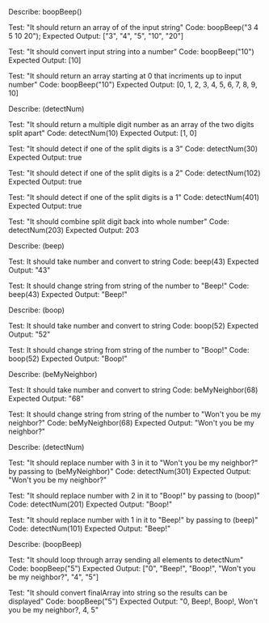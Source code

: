 Describe: boopBeep()

  Test: "It should return an array of of the input string"
  Code: boopBeep("3 4 5 10 20");
  Expected Output: ["3", "4", "5", "10", "20"]
  
  Test: "It should convert input string into a number"
  Code: boopBeep("10")
  Expected Output: [10]

  Test: "It should return an array starting at 0 that incriments up to input number"
  Code: boopBeep("10")
  Expected Output: [0, 1, 2, 3, 4, 5, 6, 7, 8, 9, 10]

Describe: (detectNum)

  Test: "It should return a multiple digit number as an array of the two digits split apart"
  Code: detectNum(10)
  Expected Output: [1, 0]

  Test: "It should detect if one of the split digits is a 3"
  Code: detectNum(30)
  Expected Output: true 

  Test: "It should detect if one of the split digits is a 2"
  Code: detectNum(102)
  Expected Output: true
  
  Test: "It should detect if one of the split digits is a 1"
  Code: detectNum(401)
  Expected Output: true  

  Test: "It should combine split digit back into whole number"
  Code: detectNum(203)
  Expected Output: 203

Describe: (beep)

  Test: It should take number and convert to string
  Code: beep(43)
  Expected Output: "43"

  Test: It should change string from string of the number to "Beep!"
  Code: beep(43)
  Expected Output: "Beep!"

Describe: (boop)

  Test: It should take number and convert to string
  Code: boop(52)
  Expected Output: "52"

  Test: It should change string from string of the number to "Boop!"
  Code: boop(52)
  Expected Output: "Boop!"

Describe: (beMyNeighbor)

  Test: It should take number and convert to string
  Code: beMyNeighbor(68)
  Expected Output: "68"

  Test: It should change string from string of the number to "Won't you be my neighbor?"
  Code: beMyNeighbor(68)
  Expected Output: "Won't you be my neighbor?" 

Describe: (detectNum)

  Test: "It should replace number with 3 in it to "Won't you be my neighbor?" by passing to (beMyNeighbor)"
  Code: detectNum(301)
  Expected Output: "Won't you be my neighbor?"

  Test: "It should replace number with 2 in it to "Boop!" by passing to (boop)"
  Code: detectNum(201)
  Expected Output: "Boop!"

  Test: "It should replace number with 1 in it to "Beep!" by passing to (beep)"
  Code: detectNum(101)
  Expected Output: "Beep!"

Describe: (boopBeep)

  Test: "It should loop through array sending all elements to detectNum"
  Code: boopBeep("5")
  Expected Output: ["0", "Beep!", "Boop!", "Won't you be my neighbor?", "4", "5"]

  Test: "It should convert finalArray into string so the results can be displayed"
  Code: boopBeep("5")
  Expected Output: "0, Beep!, Boop!, Won't you be my neighbor?, 4, 5"